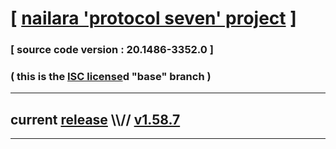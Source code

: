 
# [ [nailara 'protocol seven' project](http://src.nailara.net/) ]

### [ source code version : 20.1486-3352.0 ]

### ( this is the [ISC license](license)d "base" branch )
---
## current [release](https://github.com/anotherlink/nailara/releases) \\\\// [v1.58.7](https://github.com/anotherlink/nailara/releases/tag/v1.58.7)
---
